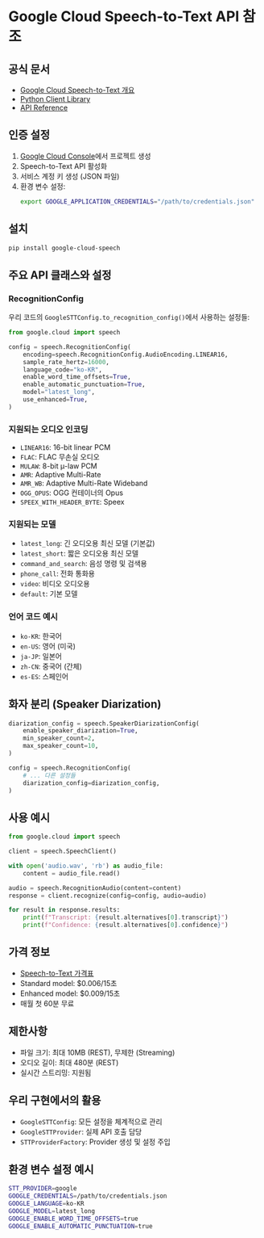 # Google Cloud Speech-to-Text API 참조

## 공식 문서
- [Google Cloud Speech-to-Text 개요](https://cloud.google.com/speech-to-text/docs)
- [Python Client Library](https://googleapis.dev/python/speech/latest/)
- [API Reference](https://cloud.google.com/speech-to-text/docs/reference/rest/v1/RecognitionConfig)

## 인증 설정
1. [Google Cloud Console](https://console.cloud.google.com/)에서 프로젝트 생성
2. Speech-to-Text API 활성화
3. 서비스 계정 키 생성 (JSON 파일)
4. 환경 변수 설정:
   ```bash
   export GOOGLE_APPLICATION_CREDENTIALS="/path/to/credentials.json"
   ```

## 설치
```bash
pip install google-cloud-speech
```

## 주요 API 클래스와 설정

### RecognitionConfig
우리 코드의 `GoogleSTTConfig.to_recognition_config()`에서 사용하는 설정들:

```python
from google.cloud import speech

config = speech.RecognitionConfig(
    encoding=speech.RecognitionConfig.AudioEncoding.LINEAR16,
    sample_rate_hertz=16000,
    language_code="ko-KR",
    enable_word_time_offsets=True,
    enable_automatic_punctuation=True,
    model="latest_long",
    use_enhanced=True,
)
```

### 지원되는 오디오 인코딩
- `LINEAR16`: 16-bit linear PCM
- `FLAC`: FLAC 무손실 오디오
- `MULAW`: 8-bit μ-law PCM  
- `AMR`: Adaptive Multi-Rate
- `AMR_WB`: Adaptive Multi-Rate Wideband
- `OGG_OPUS`: OGG 컨테이너의 Opus
- `SPEEX_WITH_HEADER_BYTE`: Speex

### 지원되는 모델
- `latest_long`: 긴 오디오용 최신 모델 (기본값)
- `latest_short`: 짧은 오디오용 최신 모델
- `command_and_search`: 음성 명령 및 검색용
- `phone_call`: 전화 통화용
- `video`: 비디오 오디오용
- `default`: 기본 모델

### 언어 코드 예시
- `ko-KR`: 한국어
- `en-US`: 영어 (미국)
- `ja-JP`: 일본어
- `zh-CN`: 중국어 (간체)
- `es-ES`: 스페인어

## 화자 분리 (Speaker Diarization)
```python
diarization_config = speech.SpeakerDiarizationConfig(
    enable_speaker_diarization=True,
    min_speaker_count=2,
    max_speaker_count=10,
)

config = speech.RecognitionConfig(
    # ... 다른 설정들
    diarization_config=diarization_config,
)
```

## 사용 예시
```python
from google.cloud import speech

client = speech.SpeechClient()

with open('audio.wav', 'rb') as audio_file:
    content = audio_file.read()

audio = speech.RecognitionAudio(content=content)
response = client.recognize(config=config, audio=audio)

for result in response.results:
    print(f"Transcript: {result.alternatives[0].transcript}")
    print(f"Confidence: {result.alternatives[0].confidence}")
```

## 가격 정보
- [Speech-to-Text 가격표](https://cloud.google.com/speech-to-text/pricing)
- Standard model: $0.006/15초
- Enhanced model: $0.009/15초
- 매월 첫 60분 무료

## 제한사항
- 파일 크기: 최대 10MB (REST), 무제한 (Streaming)
- 오디오 길이: 최대 480분 (REST)
- 실시간 스트리밍: 지원됨

## 우리 구현에서의 활용
- `GoogleSTTConfig`: 모든 설정을 체계적으로 관리
- `GoogleSTTProvider`: 실제 API 호출 담당
- `STTProviderFactory`: Provider 생성 및 설정 주입

## 환경 변수 설정 예시
```bash
STT_PROVIDER=google
GOOGLE_CREDENTIALS=/path/to/credentials.json
GOOGLE_LANGUAGE=ko-KR
GOOGLE_MODEL=latest_long
GOOGLE_ENABLE_WORD_TIME_OFFSETS=true
GOOGLE_ENABLE_AUTOMATIC_PUNCTUATION=true
```